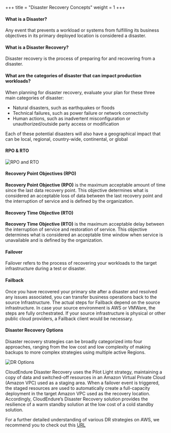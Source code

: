 +++
title = "Disaster Recovery Concepts"
weight = 1
+++

#### What is a Disaster?
Any event that prevents a workload or systems from fulfilling its business objectives in its primary deployed location is considered a disaster.

#### What is a Disaster Recovery?
Disaster recovery is the process of preparing for and recovering from a disaster.

#### What are the categories of disaster that can impact production workloads?

When planning for disaster recovery, evaluate your plan for these three main categories of disaster:

* Natural disasters, such as earthquakes or floods
* Technical failures, such as power failure or network connectivity
* Human actions, such as inadvertent misconfiguration or unauthorized/outside party access or modification

Each of these potential disasters will also have a geographical impact that can be local, regional, country-wide, continental, or global


#### RPO & RTO

![RPO and RTO](https://docs.aws.amazon.com/whitepapers/latest/disaster-recovery-workloads-on-aws/images/recovery-objectives.png?classes=shadow,border)

#### Recovery Point Objectives (RPO)

**Recovery Point Objective (RPO)** is the maximum acceptable amount of time since the last data recovery point. This objective determines what is considered an acceptable loss of data between the last recovery point and the interruption of service and is defined by the organization.

#### Recovery Time Objective (RTO)

**Recovery Time Objective (RTO)** is the maximum acceptable delay between the interruption of service and restoration of service. This objective determines what is considered an acceptable time window when service is unavailable and is defined by the organization.

#### Failover

Failover refers to the process of recovering your workloads to the target infrastructure during a test or disaster.

#### Failback

Once you have recovered your primary site after a disaster and resolved any issues associated, you can transfer business operations back to the source Infrastructure. The actual steps for Failback depend on the source infrastructure. In case your source environment is AWS or VMWare, the steps are fully orchestrated. If your source infrastructure is physical or other public cloud providers, a Failback client would be necessary.

#### Disaster Recovery Options

Disaster recovery strategies can be broadly categorized into four approaches, ranging from the low cost and low complexity of making backups to more complex strategies using multiple active Regions.

![DR Options](/intro/disaster-recovery-strategies.png?classes=shadow,border)

CloudEndure Disaster Recovery uses the Pilot Light strategy, maintaining a copy of data and switched-off resources in an Amazon Virtual Private Cloud (Amazon VPC) used as a staging area. When a failover event is triggered, the staged resources are used to automatically create a full-capacity deployment in the target Amazon VPC used as the recovery location. Accordingly, CloudEndure’s Disaster Recovery solution provides the resilience of a warm standby solution at the low cost of a cold standby solution.

For a further detailed understanding of various DR strategies on AWS, we recommend you to check out this [URL](https://docs.aws.amazon.com/whitepapers/latest/disaster-recovery-workloads-on-aws/disaster-recovery-options-in-the-cloud.html)
